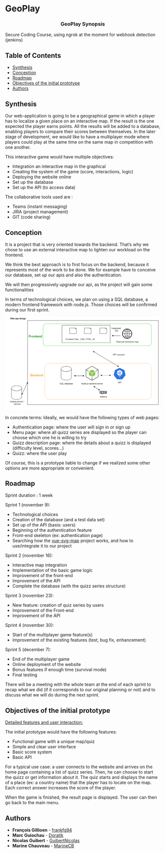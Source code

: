 # GeoPlay
<h3 align="center">GeoPlay Synopsis</h3>


Secure Coding Course, using ngrok at the moment for webhook detection (jenkins)
## Table of Contents

* [Synthesis](#synthesis)
* [Conception](#conception)
* [Roadmap](#roadmap)
* [Objectives of the initial prototype](#objectives-of-the-initial-prototype)
* [Authors](#authors)


## Synthesis

Our web-application is going to be a geographical game in which a player has to localize a given place on an interactive map. If the result is the one expected the player earns points. All the results will be added to a database, enabling players to compare their scores between themselves. In the later stage of development, we would like to have a multiplayer mode where players could play at the same time on the same map in competition with one another.

This interactive game would have multiple objectives:
* Integration an interactive map in the graphical 
* Creating the system of the game (score, interactions, logic)
* Deploying the website online
* Set up the database
* Set up the API (to access data)

The collaborative tools used are :
* Teams (instant messaging)
* JIRA (project management)
* GIT (code sharing)


## Conception

It is a project that is very oriented towards the backend. That’s why we chose to use an external interactive map to lighten our workload on the frontend. 

We think the best approach is to first focus on the backend, because it represents most of the work to be done. We for example have to conceive our database, set up our apis and also the authentication.

We will then progressively upgrade our api, as the project will gain some functionalities

In terms of technological choices, we plan on using a SQL database, a modern frontend framework with node.js. Those choices will be confirmed during our first sprint. 

![Conception diagram](conceptionDiagram.png)

In concrete terms:
Ideally, we would have the following types of web pages:
* Authentication page: where the user will sign in or sign up
* Menu page: where all quizz series are displayed so the player can choose which one he is willing to try
* Quizz description page: where the details about a quizz is displayed (difficulty level, scores…)
* Quizz: where the user play

Of course, this is a prototype liable to change if we realized some other options are more appropriate or convenient.


## Roadmap

Sprint duration : 1 week

Sprint 1 (november 9):
  * Technological choices
  * Creation of the database (and a test data set)
  * Set up of the API (basis: users)
  * Beginning of the authentication feature
  * Front-end skeleton (ex: authentication page)
  * Searching how the [vue-svg-map](https://github.com/VictorCazanave/vue-svg-map) project works, and how to use/integrate it to our project
  
Sprint 2 (november 16):
* Interactive map integration
* Implementation of the basic game logic
* Improvement of the front-end
* Improvement of the API
* Complete the database (with the quizz series structure)

Sprint 3 (november 23):
* New feature: creation of quiz series by users
* Improvement of the Front-end
* Improvement of the API

Sprint 4 (november 30): 
* Start of the multiplayer game feature(s)
* Improvement of the existing features (test, bug fix, enhancement)

Sprint 5 (december 7): 
* End of the multiplayer game
* Online deployment of the website
* Bonus features if enough time (survival mode)
* Final testing

There will be a meeting with the whole team at the end of each sprint to recap what we did (if it corresponds to our original planning or not) and to discuss what we will do during the next sprint. 


## Objectives of the initial prototype

<ins>Detailed features and user interaction:</ins>

The initial prototype would have the following features:
* Functional game with a unique map/quiz 
* Simple and clear user interface 
* Basic score system 
* Basic API 

For a typical use case: a user connects to the website and arrives on the home page containing a list of quizz series. Then, he can choose to start the quizz or get information about it.
The quiz starts and displays the name of a place (ex: a country name) that the player has to locate on the map.
Each correct answer increases the score of the player.

When the game is finished, the result page is displayed.
The user can then go back to the main menu.


## Authors

* **François Gillioen** - [frankfg94](https://github.com/frankfg94)
* **Marc Guiochau** - [Doratik](https://github.com/Doratik)
* **Nicolas Guibert** - [GuibertNicolas](https://github.com/GuibertNicolas)
* **Marine Chauveau** - [MarineCB](https://github.com/MarineCB)
